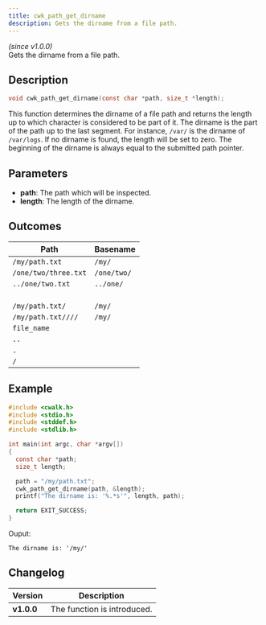 ```yaml
---
title: cwk_path_get_dirname
description: Gets the dirname from a file path.
---
```


_(since v1.0.0)_  
Gets the dirname from a file path.

## Description
```c
void cwk_path_get_dirname(const char *path, size_t *length);
```

This function determines the dirname of a file path and returns the length up to which character is considered to be part of it. The dirname is the part of the path up to the last segment. For instance, `/var/` is the dirname of `/var/logs`. If no dirname is found, the length will be set to zero. The beginning of the dirname is always equal to the submitted path pointer.

## Parameters
 * **path**: The path which will be inspected.
 * **length**: The length of the dirname.

## Outcomes

| Path                   | Basename      |
|------------------------|---------------|
| ``/my/path.txt``       | ``/my/``      |
| ``/one/two/three.txt`` | ``/one/two/`` |
| ``../one/two.txt``     | ``../one/``   |
| `` ``                  | `` ``         |
| ``/my/path.txt/``      | ``/my/``      |
| ``/my/path.txt////``   | ``/my/``      |
| ``file_name``          | `` ``         |
| ``..``                 | `` ``         |
| ``.``                  | `` ``         |
| ``/``                  | `` ``         |

## Example
```c
#include <cwalk.h>
#include <stdio.h>
#include <stddef.h>
#include <stdlib.h>

int main(int argc, char *argv[])
{
  const char *path;
  size_t length;

  path = "/my/path.txt";
  cwk_path_get_dirname(path, &length);
  printf("The dirname is: '%.*s'", length, path);

  return EXIT_SUCCESS;
}
```

Ouput:
```
The dirname is: '/my/'
```

## Changelog

| Version    | Description                                            |
|------------|--------------------------------------------------------|
| **v1.0.0** | The function is introduced.                            |